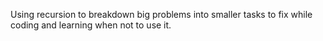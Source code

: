 Using recursion to breakdown big problems into smaller tasks to fix while coding and learning when not to use it.

